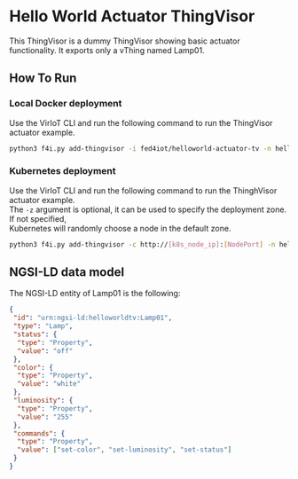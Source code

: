 # Hello World Actuator ThingVisor

This ThingVisor is a dummy ThingVisor showing basic actuator functionality. It exports only a vThing named Lamp01.

## How To Run

### Local Docker deployment

Use the VirIoT CLI and run the following command to run the ThingVisor actuator example.  

```bash
python3 f4i.py add-thingvisor -i fed4iot/helloworld-actuator-tv -n helloworldtv -d "hello thingvisor"
```

### Kubernetes deployment

Use the VirIoT CLI and run the following command to run the ThinghVisor actuator example.  
The `-z` argument is optional, it can be used to specify the deployment zone. If not specified,   
Kubernetes will randomly choose a node in the default zone.

```bash
python3 f4i.py add-thingvisor -c http://[k8s_node_ip]:[NodePort] -n helloworldtv -d "hello thingvisor" -y "yaml/thinghVisor-helloWorldActuator.yaml"
```


## NGSI-LD data model

The NGSI-LD entity of Lamp01 is the following:

```json
{
 "id": "urn:ngsi-ld:helloworldtv:Lamp01",
 "type": "Lamp",
 "status": {
  "type": "Property",
  "value": "off"
 },
 "color": {
  "type": "Property",
  "value": "white"
 },
 "luminosity": {
  "type": "Property",
  "value": "255"
 },
 "commands": {
  "type": "Property",
  "value": ["set-color", "set-luminosity", "set-status"]
 }
}
```
